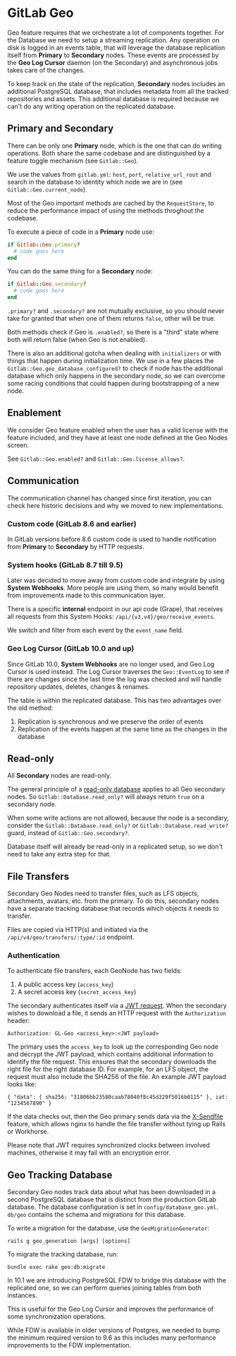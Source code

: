 # GitLab Geo

Geo feature requires that we orchestrate a lot of components together.
For the Database we need to setup a streaming replication. Any operation on disk
is logged in an events table, that will leverage the database replication itself
from **Primary** to **Secondary** nodes. These events are processed by the 
**Geo Log Cursor** daemon (on the Secondary) and asynchronous jobs takes care of
the changes.

To keep track on the state of the replication, **Secondary** nodes includes an
additional PostgreSQL database, that includes metadata from all the tracked
repositories and assets. This additional database is required because we can't
do any writing operation on the replicated database.


## Primary and Secondary

There can be only one **Primary** node, which is the one that can do writing
operations. Both share the same codebase and are distinguished by a feature
toggle mechanism (see `Gitlab::Geo`).

We use the values from `gitlab.yml`: `host`, `port`, `relative_url_root`
and search in the database to identity which node we are in
(see `Gitlab::Geo.current_node`).

Most of the Geo important methods are cached by the `RequestStore`, to reduce
the performance impact of using the methods throghout the codebase.

To execute a piece of code in a **Primary** node use:

```ruby
if Gitlab::Geo.primary?
  # code goes here
end
```

You can do the same thing for a **Secondary** node:

```ruby
if Gitlab::Geo.secondary?
  # code goes here
end
```

`.primary?` and `.secondary?` are not mutually exclusive, so you should never
take for granted that when one of them returns `false`, other will be true.

Both methods check if Geo is `.enabled?`, so there is a "third" state where
both will return false (when Geo is not enabled).

There is also an additional gotcha when dealing with `initializers` or with
things that happen during initialization time. We use in a few places the
`Gitlab::Geo.geo_database_configured?` to check if node has the additional
database which only happens in the secondary node, so we can overcome some
racing conditions that could happen during bootstrapping of a new node.


## Enablement

We consider Geo feature enabled when the user has a valid license with the
feature included, and they have at least one node defined at the Geo Nodes
screen.

See `Gitlab::Geo.enabled?` and `Gitlab::Geo.license_allows?`.


## Communication

The communication channel has changed since first iteration, you can check here
historic decisions and why we moved to new implementations.

### Custom code (GitLab 8.6 and earlier)

In GitLab versions before 8.6 custom code is used to handle
notification from **Primary** to **Secondary** by HTTP requests.

### System hooks (GitLab 8.7 till 9.5)

Later was decided to move away from custom code and integrate by using
**System Webhooks**. More people are using them, so many would benefit from
improvements made to this communication layer.

There is a specific **internal** endpoint in our api code (Grape),
that receives all requests from this System Hooks:
`/api/{v3,v4}/geo/receive_events`.

We switch and filter from each event by the `event_name` field.


### Geo Log Cursor (GitLab 10.0 and up)

Since GitLab 10.0, **System Webhooks** are no longer used, and Geo Log
Cursor is used instead. The Log Cursor traverses the `Geo::EventLog`
to see if there are changes since the last time the log was checked
and will handle repository updates, deletes, changes & renames.

The table is within the replicated database. This has two advantages over the
old method: 

1. Replication is synchronous and we preserve the order of events
2. Replication of the events happen at the same time as the changes in the 
   database


## Read-only

All **Secondary** nodes are read-only.

The general principle of a [read-only database](verifying_database_capabilities.md#read-only-database)
applies to all Geo secondary nodes. So `Gitlab::Database.read_only?`
will always return `true` on a secondary node.

When some write actions are not allowed, because the node is a
secondary, consider the `Gitlab::Database.read_only?` or `Gitlab::Database.read_write?`
guard, instead of `Gitlab::Geo.secondary?`.

Database itself will already be read-only in a replicated setup, so we
don't need to take any extra step for that.


## File Transfers

Secondary Geo Nodes need to transfer files, such as LFS objects, attachments, avatars,
etc. from the primary. To do this, secondary nodes have a separate tracking database
that records which objects it needs to transfer.

Files are copied via HTTP(s) and initiated via the
`/api/v4/geo/transfers/:type/:id` endpoint.


### Authentication

To authenticate file transfers, each GeoNode has two fields:

1. A public access key (`access_key`)
2. A secret access key (`secret_access_key`)

The secondary authenticates itself via a [JWT request](https://jwt.io/). When the
secondary wishes to download a file, it sends an HTTP request with the `Authorization`
header:

```
Authorization: GL-Geo <access_key>:<JWT payload>
```

The primary uses the `access_key` to look up the corresponding Geo node and
decrypt the JWT payload, which contains additional information to identify the
file request. This ensures that the secondary downloads the right file for the
right database ID. For example, for an LFS object, the request must also
include the SHA256 of the file. An example JWT payload looks like:

```
{ "data": { sha256: "31806bb23580caab78040f8c45d329f5016b0115" }, iat: "1234567890" }
```

If the data checks out, then the Geo primary sends data via the
[X-Sendfile](https://www.nginx.com/resources/wiki/start/topics/examples/xsendfile/)
feature, which allows nginx to handle the file transfer without tying up Rails
or Workhorse.

Please note that JWT requires synchronized clocks between involved machines, 
otherwise it may fail with an encryption error.


## Geo Tracking Database

Secondary Geo nodes track data about what has been downloaded in a second
PostgreSQL database that is distinct from the production GitLab database.
The database configuration is set in `config/database_geo.yml`.
`db/geo` contains the schema and migrations for this database.

To write a migration for the database, use the `GeoMigrationGenerator`:

```
rails g geo_generation [args] [options]
```

To migrate the tracking database, run:

```
bundle exec rake geo:db:migrate
```

In 10.1 we are introducing PostgreSQL FDW to bridge this database with the 
replicated one, so we can perform queries joining tables from both instances.

This is useful for the Geo Log Cursor and improves the performance of some
synchronization operations.

While FDW is available in older versions of Postgres, we needed to bump the
minimum required version to 9.6 as this includes many performance improvements
to the FDW implementation. 
